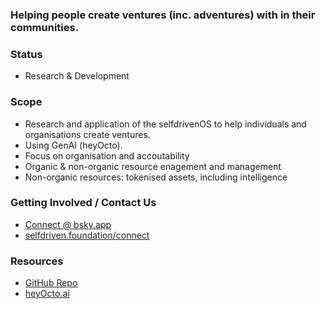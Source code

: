 ### Helping people create ventures (inc. adventures) with in their communities.

### Status
- Research & Development

### Scope
- Research and application of the selfdrivenOS to help individuals and organisations create ventures.
- Using GenAI (heyOcto).
- Focus on organisation and accoutability
- Organic & non-organic resource enagement and management
- Non-organic resources: tokenised assets, including intelligence 

### Getting Involved / Contact Us
- [Connect @ bsky.app](https://bsky.app/profile/markbyers.selfdriven.social)
- [selfdriven.foundation/connect](https://selfdriven.foundation/connect)

### Resources
- [GitHub Repo](https://github.com/selfdriven-foundation/selfdriven-ventures)
- [heyOcto.ai](https://heyocto.ai)
